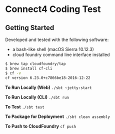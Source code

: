# Connect4 Coding Test

## Getting Started

Developed and tested with the following software:

- a bash-like shell (macOS Sierra 10.12.3)
- cloud foundry command line interface installed

```sh
$ brew tap cloudfoundry/tap
$ brew install cf-cli
$ cf -v
cf version 6.23.0+c7866be18-2016-12-22
```

**To Run Locally (Web)**
`./sbt ~jetty:start`

**To Run Locally (CLI)**
`./sbt run`

**To Test**
`./sbt test`

**To Package for Deployment**
`./sbt clean assembly`

**To Push to CloudFoundry**
`cf push`